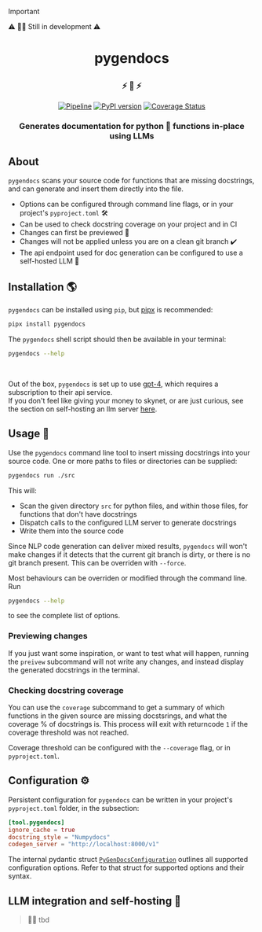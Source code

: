 > [!IMPORTANT]
> ⚠️ 👷‍♂️ Still in development ⚠️

<h1 align=center>
  
  **pygendocs**
  
</h1>



<h3 align=center>
  
⚡ 🤖 ⚡

</h3>

<div align=center>

  [![Pipeline](https://github.com/mdLafrance/pygendocs/actions/workflows/pipeline.yml/badge.svg)](https://github.com/mdLafrance/pygendocs/actions/workflows/pipeline.yml)
  [![PyPI version](https://badge.fury.io/py/pygendocs.svg)](https://badge.fury.io/py/pygendocs)
  [![Coverage Status](https://coveralls.io/repos/github/mdLafrance/pygendocs/badge.svg?branch=update/base-functionality)](https://coveralls.io/github/mdLafrance/pygendocs?branch=update/base-functionality)
  
</div>

<h3 align=center>

  Generates documentation for python 🐍 functions in-place using LLMs 

</h3>

## About

`pygendocs` scans your source code for functions that are missing docstrings, and can generate and insert them directly into the file.

- Options can be configured through command line flags, or in your project's `pyproject.toml` 🛠️
- Can be used to check docstring coverage on your project and in CI
- Changes can first be previewed 👀
- Changes will not be applied unless you are on a clean git branch ✔️
- The api endpoint used for doc generation can be configured to use a self-hosted LLM 🤖

## Installation 🌎

`pygendocs` can be installed using `pip`, but [pipx](https://github.com/pypa/pipx) is recommended:

```bash
pipx install pygendocs
```

The `pygendocs` shell script should then be available in your terminal:

```bash
pygendocs --help
```

<br />

Out of the box, `pygendocs` is set up to use [gpt-4](https://platform.openai.com/docs/api-reference), which requires a subscription to their api service.  
If you don't feel like giving your money to skynet, or are just curious, see the section on self-hosting an llm server [here](asdf).

## Usage 🐍
Use the `pygendocs` command line tool to insert missing docstrings into your source code. One or more paths to files or directories can be supplied:
```bash
pygendocs run ./src
```
This will:
- Scan the given directory `src` for python files, and within those files, for functions that don't have docstrings
- Dispatch calls to the configured LLM server to generate docstrings
- Write them into the source code

Since NLP code generation can deliver mixed results, `pygendocs` will won't make changes if it detects that the current git branch is dirty, or there is no git branch present. This can be overriden with `--force`.

Most behaviours can be overriden or modified through the command line. Run 
```bash
pygendocs --help
```
to see the complete list of options.

### Previewing changes
If you just want some inspiration, or want to test what will happen, running the `preivew` subcommand will not write any changes, and instead display the generated docstrings in the terminal.

### Checking docstring coverage
You can use the `coverage` subcommand to get a summary of which functions in the given source are missing docstsrings, and what the coverage % of docstrings is.
This process will exit with returncode `1` if the coverage threshold was not reached.

Coverage threshold can be configured with the `--coverage` flag, or in `pyproject.toml`.

## Configuration ⚙️
Persistent configuration for `pygendocs` can be written in your project's `pyproject.toml` folder, in the subsection:
```toml
[tool.pygendocs]
ignore_cache = true
docstring_style = "Numpydocs"
codegen_server = "http://localhost:8000/v1"
```
The internal pydantic struct [`PyGenDocsConfiguration`](./src/pygendocs/config.py#L23) outlines all supported configuration options. Refer to that struct for supported options and their syntax.

## LLM integration and self-hosting 🤖
> 👷‍♂️ tbd
